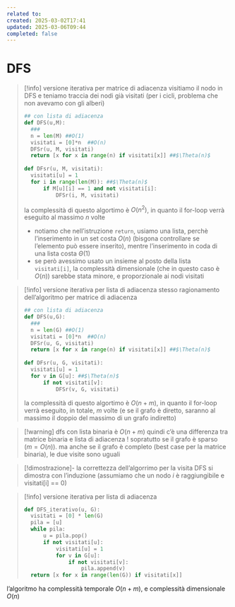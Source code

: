 ```yaml
---
related to: 
created: 2025-03-02T17:41
updated: 2025-03-06T09:44
completed: false
---
```

# DFS
>[!info] versione iterativa per matrice di adiacenza
visitiamo il nodo in DFS e teniamo traccia dei nodi già visitati (per i cicli, problema che non avevamo con gli alberi)
>```python
>## con lista di adiacenza
>def DFS(u,M):
>	###
>	n = len(M) ##O(1)
>	visitati = [0]*n  ##O(n)
>	DFSr(u, M, visitati)	
>	return [x for x in range(n) if visitati[x]] ##$\Theta(n)$
>	
>def DFsr(u, M, visitati):
>	visitati[u] = 1
>	for i in range(len(M)): ##$\Theta(n)$
>		if M[u][i] == 1 and not visitati[i]:
>			DFSr(i, M, visitati)
>```
>la complessità di questo algortimo è $O(n^2)$, in quanto il for-loop verrà eseguito al massimo $n$ volte
>- notiamo che nell’istruzione `return`, usiamo una lista, perchè l’inserimento in un set costa $O(n)$ (bisgona controllare se l’elemento può essere inserito), mentre l’inserimento in coda di una lista costa $\Theta(1)$
>- se però avessimo usato un insieme al posto della lista `visitati[i]`, la complessità dimensionale (che in questo caso è $O(n)$) sarebbe stata minore, e proporzionale ai nodi visitati


>[!info] versione iterativa per lista di adiacenza
stesso ragionamento dell’algoritmo per matrice di adiacenza
>```python
>## con lista di adiacenza
>def DFS(u,G):
>	###
>	n = len(G) ##O(1)
>	visitati = [0]*n  ##O(n)
>	DFSr(u, G, visitati)	
>	return [x for x in range(n) if visitati[x]] ##$\Theta(n)$
>	
>def DFsr(u, G, visitati):
>	visitati[u] = 1
>	for v in G[u]: ##$\Theta(n)$
>		if not visitati[v]:
>			DFSr(v, G, visitati)
>```
>la complessità di questo algortimo è $O(n +m)$, in quanto il for-loop verrà eseguito, in totale, $m$ volte (e se il grafo è diretto, saranno al massimo il doppio del massimo di un grafo indiretto)

>[!warning] dfs con lista binaria è $O(n+m)$
quindi c’è una differenza tra matrice binaria e lista di adiacenza ! sopratutto se il grafo è sparso ($m = O(n)$). ma anche se il grafo è completo (best case per la matrice binaria), le due visite sono uguali

>[!dimostrazione]- la correttezza dell’algorrimo per la visita DFS si dimostra con l’induzione
>(assumiamo che un nodo $i$ è raggiungibile e visitati[i] == 0)

>[!info] versione iterativa per lista di adiacenza
>```python
>def DFS_iterativo(u, G):
>	visitati = [0] * len(G)
>	pila = [u]
>	while pila:
>		u = pila.pop()
>		if not visitati[u]:
>			visitati[u] = 1
>			for v in G[u]:
>				if not visitati[v]:
>					pila.append(v)
>	return [x for x in range(len(G)) if visitati[x]]
>```
l’algoritmo ha complessità temporale $O(n+m)$, e complessità dimensionale $O(n)$
